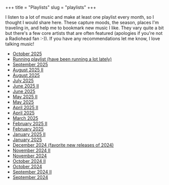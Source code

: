 +++
title = "Playlists"
slug = "playlists"
+++

I listen to a lot of music and make at least one playlist every month, so I thought I would share here. These capture moods, the season, places I'm traveling in, and help me to bookmark new music I like. They vary quite a bit but there's a few core artists that are often featured (apologies if you're not a Radiohead fan :-)). If you have any recommendations let me know, I love talking music!

- [October 2025](https://music.apple.com/ca/playlist/october-2025/pl.u-2aoqXWaHGpK5Ee)
- [Running playlist (have been running a lot lately)](https://music.apple.com/ca/playlist/running/pl.u-GgA5e8VhoyNlMp)
- [September 2025](https://music.apple.com/ca/playlist/running/pl.u-GgA5e8VhoyNlMp)
- [August 2025 II](https://music.apple.com/ca/playlist/august-ii-2025/pl.u-gxblkLDCbrqXeZ)
- [August 2025](https://music.apple.com/ca/playlist/august-2025/pl.u-jV89b79CDz5kE3)
- [July 2025](https://music.apple.com/ca/playlist/july/pl.u-kv9lbKdCJ0gdx6)
- [June 2025 II](https://music.apple.com/ca/playlist/june-ii/pl.u-2aoqXEyFGpK5Ee)
- [June 2025](https://music.apple.com/ca/playlist/june/pl.u-gxblk84tbrqXeZ)
- [May 2025 II](https://music.apple.com/ca/playlist/may-ii/pl.u-jV89bojTDz5kE3)
- [May 2025](https://music.apple.com/ca/playlist/may/pl.u-GgA5eozsoyNlMp)
- [April 2025 II](https://music.apple.com/ca/playlist/april-ii/pl.u-jV89bepTDz5kE3)
- [April 2025](https://music.apple.com/ca/playlist/april/pl.u-GgA5eY6toyNlMp)
- [March 2025](https://music.apple.com/ca/playlist/march/pl.u-NpXm9Y3I4bDZz7)
- [February 2025 II](https://music.apple.com/ca/playlist/february-ii/pl.u-jV89begFDz5kE3)
- [February 2025](https://music.apple.com/ca/playlist/february/pl.u-GgA5eYbCoyNlMp)
- [January 2025 II](https://music.apple.com/ca/playlist/january-ii/pl.u-jV89bNJFDz5kE3)
- [January 2025](https://music.apple.com/ca/playlist/january/pl.u-GgA5eVgSoyNlMp)
- [December 2024 (favorite new releases of 2024)](https://music.apple.com/ca/playlist/december-fave-releases-in-2024/pl.u-NpXm9qku4bDZz7)
- [November 2024 II](https://music.apple.com/ca/playlist/november-ii/pl.u-WabZ69YheZbXoY)
- [November 2024](https://music.apple.com/ca/playlist/november/pl.u-8aAVXGlfvb8Gkr)
- [October 2024 II](https://music.apple.com/ca/playlist/october-ii/pl.u-GgA5eNVioyNlMp)
- [October 2024](https://music.apple.com/ca/playlist/october/pl.u-NpXm9RgT4bDZz7)
- [September 2024 II](https://music.apple.com/ca/playlist/september-ii/pl.u-WabZ6BaFeZbXoY)
- [September 2024](https://music.apple.com/ca/playlist/start-of-fall-end-of-mosquitoes/pl.u-8aAVZ6jHvb8Gkr)